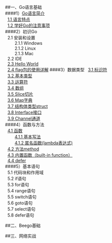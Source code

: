
##一、Go语言基础<br />
####1）[Go语言简介](https://github.com/sunnygocms/gobook/blob/master/01.md)<br />
&nbsp;&nbsp;[1.1 语言特点](https://github.com/sunnygocms/gobook/blob/master/go_lang_base/01.1.md)<br />
&nbsp;&nbsp;[1.2 学好Go的注意事项](https://github.com/sunnygocms/gobook/blob/master/go_lang_base/01.2.md)<br />
####2）初识Go<br />
&nbsp;&nbsp;2.1 安装和设置 <br />
&nbsp;&nbsp;&nbsp;&nbsp;&nbsp;&nbsp;&nbsp;&nbsp;2.1.1 Windows<br />
&nbsp;&nbsp;&nbsp;&nbsp;&nbsp;&nbsp;&nbsp;&nbsp;2.1.2 Linux <br />
&nbsp;&nbsp;&nbsp;&nbsp;&nbsp;&nbsp;&nbsp;&nbsp;2.1.3 Mac<br />
&nbsp;&nbsp;2.2 IDE<br />
&nbsp;&nbsp;[2.3 Hello World](https://github.com/sunnygocms/gobook/blob/master/go_lang_base/02.3.md)<br />
&nbsp;&nbsp;[2.4 flag包的使用详解](https://github.com/sunnygocms/gobook/blob/master/go_lang_base/02.4.md)
####3）数据类型
&nbsp;&nbsp;[3.1 标识符](https://github.com/sunnygocms/gobook/blob/master/go_lang_base/03.1.md) <br />
&nbsp;&nbsp;[3.2 基本类型](https://github.com/sunnygocms/gobook/blob/master/go_lang_base/03.2.md)<br />
&nbsp;&nbsp;[3.3 运算符](https://github.com/sunnygocms/gobook/blob/master/go_lang_base/03.3.md)<br />
&nbsp;&nbsp;[3.4 数组](https://github.com/sunnygocms/gobook/blob/master/go_lang_base/03.4.md)<br />
&nbsp;&nbsp;[3.5 Slice切片](https://github.com/sunnygocms/gobook/blob/master/go_lang_base/03.5.md)<br />
&nbsp;&nbsp;[3.6 Map字典](https://github.com/sunnygocms/gobook/blob/master/go_lang_base/03.6.md)<br />
&nbsp;&nbsp;[3.7 结构体类型struct](https://github.com/sunnygocms/gobook/blob/master/go_lang_base/03.7.md)<br />
&nbsp;&nbsp;[3.8 Interface接口](https://github.com/sunnygocms/gobook/blob/master/go_lang_base/03.8.md)<br />
&nbsp;&nbsp;[3.9 Channel通道](https://github.com/sunnygocms/gobook/blob/master/go_lang_base/03.9.md)<br />
####4）函数与方法<br />
&nbsp;&nbsp;[4.1 函数](https://github.com/sunnygocms/gobook/blob/master/go_lang_base/04.1.md)<br />
&nbsp;&nbsp;&nbsp;&nbsp;&nbsp;&nbsp;&nbsp;&nbsp;[4.1.1 基本写法](https://github.com/sunnygocms/gobook/blob/master/go_lang_base/04.1.1.md)<br />
&nbsp;&nbsp;&nbsp;&nbsp;&nbsp;&nbsp;&nbsp;&nbsp;[4.1.2 匿名函数(lambda表达式)](https://github.com/sunnygocms/gobook/blob/master/go_lang_base/04.1.2.md)<br />
&nbsp;&nbsp;[4.2 方法method](https://github.com/sunnygocms/gobook/blob/master/go_lang_base/04.2.md)<br />
&nbsp;&nbsp;[4.3 内置函数（built-in function）](https://github.com/sunnygocms/gobook/blob/master/go_lang_base/04.3.md)<br />
&nbsp;&nbsp;[4.4 defer](https://github.com/sunnygocms/gobook/blob/master/go_lang_base/04.4.md)<br />
####5）基本语句<br />
&nbsp;&nbsp;5.1 代码块和作用域<br />
&nbsp;&nbsp;5.2 if语句<br />
&nbsp;&nbsp;5.3 for语句<br />
&nbsp;&nbsp;5.4 range语句<br />
&nbsp;&nbsp;5.5 switch语句<br />
&nbsp;&nbsp;5.6 goto语句<br />
&nbsp;&nbsp;5.7 select语句<br />
&nbsp;&nbsp;5.8 defer语句<br />
		
##二、Beego基础<br />
	
##三、网络实战<br />